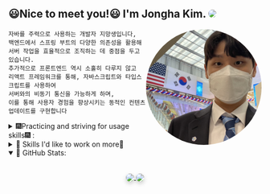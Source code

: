 <h2> 😃Nice to meet you!😃 I'm Jongha Kim. <img src="https://media.giphy.com/media/LaVp0AyqR5bGsC5Cbm/giphy.gif" width="50" style="border-radius: 50%;"></h2>
<img src="image/profile.jpg" align="right" width="230" style="border-radius: 50%;" />

    자바를 주력으로 사용하는 개발자 지망생입니다,
    백엔드에서 스프링 부트의 다양한 의존성을 활용해
    서버 작업을 효율적으로 조직하는 데 중점을 두고 있습니다.
    추가적으로 프론트엔드 역시 소홀히 다루지 않고
    리액트 프레임워크를 통해, 자바스크립트와 타입스크립트를 사용하여
    서버와의 비동기 통신을 가능하게 하며,
    이를 통해 사용자 경험을 향상시키는 동적인 컨텐츠 업데이트를 구현합니다

     
 
<details>
<summary>
  🎆Practicing and striving for usage skills🎆 :
</summary>
   <br>
<code><a href="https://www.java.com/" target="_blank"><img height="30" src="https://raw.githubusercontent.com/devicons/devicon/master/icons/java/java-original.svg"></a></code>
<code><a href="https://spring.io/projects/spring-boot" target="_blank"><img height="30" src="https://www.vectorlogo.zone/logos/springio/springio-icon.svg"></a></code>
<code><a href="https://www.mysql.com/" target="_blank"><img height="30" src="https://raw.githubusercontent.com/devicons/devicon/master/icons/mysql/mysql-original.svg"></a></code>
<code><a href="https://www.typescriptlang.org/" target="_blank"><img height="30" src="https://raw.githubusercontent.com/devicons/devicon/master/icons/typescript/typescript-original.svg"></a></code>
<code><a href="https://www.javascript.com/" target="_blank"><img height="30" src="https://raw.githubusercontent.com/devicons/devicon/master/icons/javascript/javascript-plain.svg"></a></code>
<code><a href="https://www.w3schools.com/html/" target="_blank"><img height="30" src="https://www.vectorlogo.zone/logos/w3_html5/w3_html5-icon.svg"></a></code>
<code><a href="https://www.w3schools.com/css/" target="_blank"><img height="30" src="https://raw.githubusercontent.com/devicons/devicon/master/icons/css3/css3-original.svg"></a></code>
<code><a href="https://tailwindcss.com/" target="_blank"><img src="https://www.vectorlogo.zone/logos/tailwindcss/tailwindcss-icon.svg" alt="tailwind" height="30"/></a></code>
<code><a href="https://git-scm.com/" target="_blank"><img height="30" src="https://www.vectorlogo.zone/logos/git-scm/git-scm-icon.svg"></a></code>

  
</details>

<details>
<summary>
 🎇 Skills I'd like to work on more🎇
</summary>
   <br>
<code><a href="https://www.docker.com/" target="_blank"><img height="30" src="https://www.vectorlogo.zone/logos/docker/docker-icon.svg"></a></code>
<code><a href="https://www.jenkins.io/" target="_blank"><img height="30" src="https://www.vectorlogo.zone/logos/jenkins/jenkins-icon.svg"></a></code>
<code><a href="https://redis.io/" target="_blank"><img height="30" src="https://www.vectorlogo.zone/logos/redis/redis-icon.svg"></a></code>
<code><a href="https://aws.amazon.com/" target="_blank"><img height="30" src="https://www.vectorlogo.zone/logos/amazon_aws/amazon_aws-icon.svg"></a></code>
</details>

<details open="">
<summary>
 📔 GitHub Stats:
</summary>
<br>
<p align="center">
  <a href="https://github.com/kimjongha99">
    <img align="center" style="height: 175px; border-radius: 10px; box-shadow: 0 4px 8px rgba(0, 0, 0, 0.2);" src="https://github-readme-stats.vercel.app/api?username=kimjongha99&show_icons=true&hide_border=true&title_color=ffa726&icon_color=ffa726&text_color=daf7dc&bg_color=263238&count_private=true&include_all_commits=true"/>
  </a>
  <a href="https://github.com/kimjongha99">
    <img align="center" style="height: 175px; border-radius: 10px; box-shadow: 0 4px 8px rgba(0, 0, 0, 0.2);" src="https://github-readme-stats.vercel.app/api/top-langs/?username=kimjongha99&text_color=daf7dc&bg_color=263238&title_color=ffa726&langs_count=15&layout=compact&hide_border=true" />
  </a>
</p>
</details>

